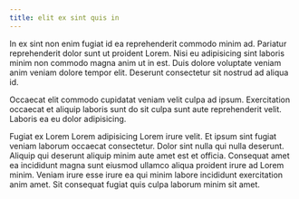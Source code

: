 ```yaml
---
title: elit ex sint quis in
---
```


In ex sint non enim fugiat id ea reprehenderit commodo minim ad. Pariatur reprehenderit dolor sunt ut proident Lorem. Nisi eu adipisicing sint laboris minim non commodo magna anim ut in est. Duis dolore voluptate veniam anim veniam dolore tempor elit. Deserunt consectetur sit nostrud ad aliqua id.

Occaecat elit commodo cupidatat veniam velit culpa ad ipsum. Exercitation occaecat et aliquip laboris sunt do sit culpa sunt aute reprehenderit velit. Laboris ea eu dolor adipisicing.

Fugiat ex Lorem Lorem adipisicing Lorem irure velit. Et ipsum sint fugiat veniam laborum occaecat consectetur. Dolor sint nulla qui nulla deserunt. Aliquip qui deserunt aliquip minim aute amet est et officia. Consequat amet ea incididunt magna sunt eiusmod ullamco aliqua proident irure ad Lorem minim. Veniam irure esse irure ea qui minim labore incididunt exercitation anim amet. Sit consequat fugiat quis culpa laborum minim sit amet.